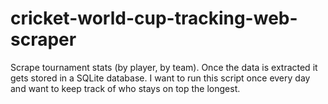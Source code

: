 # cricket-world-cup-tracking-web-scraper
Scrape tournament stats (by player, by team). Once the data is extracted it gets stored in a SQLite database. I want to run this script once every day and want to keep track of who stays on top the longest.  
